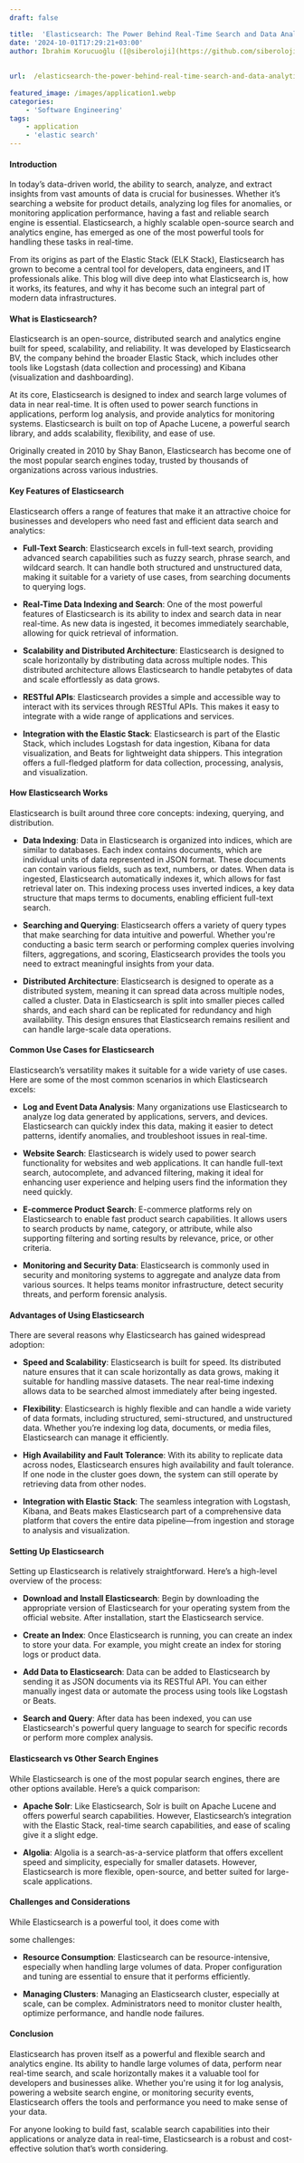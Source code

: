 ```yaml
---
draft: false

title:  'Elasticsearch: The Power Behind Real-Time Search and Data Analytics'
date: '2024-10-01T17:29:21+03:00'
author: İbrahim Korucuoğlu ([@siberoloji](https://github.com/siberoloji))
 
 
url:  /elasticsearch-the-power-behind-real-time-search-and-data-analytics/
 
featured_image: /images/application1.webp
categories:
    - 'Software Engineering'
tags:
    - application
    - 'elastic search'
---
```


#### Introduction



In today’s data-driven world, the ability to search, analyze, and extract insights from vast amounts of data is crucial for businesses. Whether it’s searching a website for product details, analyzing log files for anomalies, or monitoring application performance, having a fast and reliable search engine is essential. Elasticsearch, a highly scalable open-source search and analytics engine, has emerged as one of the most powerful tools for handling these tasks in real-time.



From its origins as part of the Elastic Stack (ELK Stack), Elasticsearch has grown to become a central tool for developers, data engineers, and IT professionals alike. This blog will dive deep into what Elasticsearch is, how it works, its features, and why it has become such an integral part of modern data infrastructures.
#### What is Elasticsearch?



Elasticsearch is an open-source, distributed search and analytics engine built for speed, scalability, and reliability. It was developed by Elasticsearch BV, the company behind the broader Elastic Stack, which includes other tools like Logstash (data collection and processing) and Kibana (visualization and dashboarding).



At its core, Elasticsearch is designed to index and search large volumes of data in near real-time. It is often used to power search functions in applications, perform log analysis, and provide analytics for monitoring systems. Elasticsearch is built on top of Apache Lucene, a powerful search library, and adds scalability, flexibility, and ease of use.



Originally created in 2010 by Shay Banon, Elasticsearch has become one of the most popular search engines today, trusted by thousands of organizations across various industries.
#### Key Features of Elasticsearch



Elasticsearch offers a range of features that make it an attractive choice for businesses and developers who need fast and efficient data search and analytics:


* **Full-Text Search**: Elasticsearch excels in full-text search, providing advanced search capabilities such as fuzzy search, phrase search, and wildcard search. It can handle both structured and unstructured data, making it suitable for a variety of use cases, from searching documents to querying logs.

* **Real-Time Data Indexing and Search**: One of the most powerful features of Elasticsearch is its ability to index and search data in near real-time. As new data is ingested, it becomes immediately searchable, allowing for quick retrieval of information.

* **Scalability and Distributed Architecture**: Elasticsearch is designed to scale horizontally by distributing data across multiple nodes. This distributed architecture allows Elasticsearch to handle petabytes of data and scale effortlessly as data grows.

* **RESTful APIs**: Elasticsearch provides a simple and accessible way to interact with its services through RESTful APIs. This makes it easy to integrate with a wide range of applications and services.

* **Integration with the Elastic Stack**: Elasticsearch is part of the Elastic Stack, which includes Logstash for data ingestion, Kibana for data visualization, and Beats for lightweight data shippers. This integration offers a full-fledged platform for data collection, processing, analysis, and visualization.
#### How Elasticsearch Works



Elasticsearch is built around three core concepts: indexing, querying, and distribution.


* **Data Indexing**: Data in Elasticsearch is organized into indices, which are similar to databases. Each index contains documents, which are individual units of data represented in JSON format. These documents can contain various fields, such as text, numbers, or dates. When data is ingested, Elasticsearch automatically indexes it, which allows for fast retrieval later on. This indexing process uses inverted indices, a key data structure that maps terms to documents, enabling efficient full-text search.

* **Searching and Querying**: Elasticsearch offers a variety of query types that make searching for data intuitive and powerful. Whether you're conducting a basic term search or performing complex queries involving filters, aggregations, and scoring, Elasticsearch provides the tools you need to extract meaningful insights from your data.

* **Distributed Architecture**: Elasticsearch is designed to operate as a distributed system, meaning it can spread data across multiple nodes, called a cluster. Data in Elasticsearch is split into smaller pieces called shards, and each shard can be replicated for redundancy and high availability. This design ensures that Elasticsearch remains resilient and can handle large-scale data operations.
#### Common Use Cases for Elasticsearch



Elasticsearch’s versatility makes it suitable for a wide variety of use cases. Here are some of the most common scenarios in which Elasticsearch excels:


* **Log and Event Data Analysis**: Many organizations use Elasticsearch to analyze log data generated by applications, servers, and devices. Elasticsearch can quickly index this data, making it easier to detect patterns, identify anomalies, and troubleshoot issues in real-time.

* **Website Search**: Elasticsearch is widely used to power search functionality for websites and web applications. It can handle full-text search, autocomplete, and advanced filtering, making it ideal for enhancing user experience and helping users find the information they need quickly.

* **E-commerce Product Search**: E-commerce platforms rely on Elasticsearch to enable fast product search capabilities. It allows users to search products by name, category, or attribute, while also supporting filtering and sorting results by relevance, price, or other criteria.

* **Monitoring and Security Data**: Elasticsearch is commonly used in security and monitoring systems to aggregate and analyze data from various sources. It helps teams monitor infrastructure, detect security threats, and perform forensic analysis.
#### Advantages of Using Elasticsearch



There are several reasons why Elasticsearch has gained widespread adoption:


* **Speed and Scalability**: Elasticsearch is built for speed. Its distributed nature ensures that it can scale horizontally as data grows, making it suitable for handling massive datasets. The near real-time indexing allows data to be searched almost immediately after being ingested.

* **Flexibility**: Elasticsearch is highly flexible and can handle a wide variety of data formats, including structured, semi-structured, and unstructured data. Whether you’re indexing log data, documents, or media files, Elasticsearch can manage it efficiently.

* **High Availability and Fault Tolerance**: With its ability to replicate data across nodes, Elasticsearch ensures high availability and fault tolerance. If one node in the cluster goes down, the system can still operate by retrieving data from other nodes.

* **Integration with Elastic Stack**: The seamless integration with Logstash, Kibana, and Beats makes Elasticsearch part of a comprehensive data platform that covers the entire data pipeline—from ingestion and storage to analysis and visualization.
#### Setting Up Elasticsearch



Setting up Elasticsearch is relatively straightforward. Here’s a high-level overview of the process:


* **Download and Install Elasticsearch**: Begin by downloading the appropriate version of Elasticsearch for your operating system from the official website. After installation, start the Elasticsearch service.

* **Create an Index**: Once Elasticsearch is running, you can create an index to store your data. For example, you might create an index for storing logs or product data.

* **Add Data to Elasticsearch**: Data can be added to Elasticsearch by sending it as JSON documents via its RESTful API. You can either manually ingest data or automate the process using tools like Logstash or Beats.

* **Search and Query**: After data has been indexed, you can use Elasticsearch's powerful query language to search for specific records or perform more complex analysis.
#### Elasticsearch vs Other Search Engines



While Elasticsearch is one of the most popular search engines, there are other options available. Here’s a quick comparison:


* **Apache Solr**: Like Elasticsearch, Solr is built on Apache Lucene and offers powerful search capabilities. However, Elasticsearch’s integration with the Elastic Stack, real-time search capabilities, and ease of scaling give it a slight edge.

* **Algolia**: Algolia is a search-as-a-service platform that offers excellent speed and simplicity, especially for smaller datasets. However, Elasticsearch is more flexible, open-source, and better suited for large-scale applications.
#### Challenges and Considerations



While Elasticsearch is a powerful tool, it does come with



some challenges:


* **Resource Consumption**: Elasticsearch can be resource-intensive, especially when handling large volumes of data. Proper configuration and tuning are essential to ensure that it performs efficiently.

* **Managing Clusters**: Managing an Elasticsearch cluster, especially at scale, can be complex. Administrators need to monitor cluster health, optimize performance, and handle node failures.
#### Conclusion



Elasticsearch has proven itself as a powerful and flexible search and analytics engine. Its ability to handle large volumes of data, perform near real-time search, and scale horizontally makes it a valuable tool for developers and businesses alike. Whether you're using it for log analysis, powering a website search engine, or monitoring security events, Elasticsearch offers the tools and performance you need to make sense of your data.



For anyone looking to build fast, scalable search capabilities into their applications or analyze data in real-time, Elasticsearch is a robust and cost-effective solution that’s worth considering.
